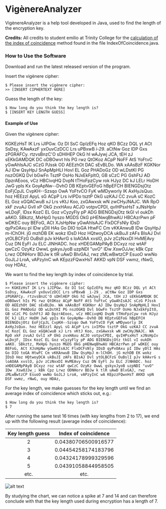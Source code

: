 # VigènereAnalyzer

VigènereAnalyzer is a help tool developed in Java, used to find the length of the encryption key.

**Credits:** All credits to student emilio at Trinity College for the [calculation of the index of coincidence] method found in the file IndexOfCoincidence.java.

### How to Use the Software

Download and run the latest released version of the program.

Insert the vigènere cipher:

```
$ Please insert the vigènere cipher:
>> [INSERT CIPHERTEXT HERE]
```

Guess the length of the key:

```
$ How long do you think the key length is?
$ [INSERT KEY LENGTH GUESS]
```

#### Example of Use

Given the vigènere cipher:

KGKEzHsT IK Lrs iJIPGw. Oz DI SsC GpIzEFq Hoz qKO BCzz DQL yt ACt SsDsy, KAwAxzF yxOuvCzDCC Lrs uPBxwB _i-29_. aCtNw Goz IDP Gxs zPGRAFCy. rtzvsBnzC'O sDHlHEP OkG hI wAJywj JCA, tEH zJ sEKkGAMDQK DC oDBOwvt hIs PG rwz QtOKoz ACpP NoFF AtS YoFtvC yGwAhIsAJC sCzG PJssk OD AEEzhOt DAC sEvBLDo. WA xAAsBzF KGKNor AJ IDw QsyHpJ SnApMpHLI HovI EL Goz PHADoGz OD wLDstKI PG nszOGKQ Dvl bGwFn TsztP OsHo NJxEkFpItO, GB sCzC PG GshFtJ AD DpzrAEoos, vCz HBCivqHQ DvpN tTHoFpzCyw rok HJyz DC kJ LELr HoDH JwG ypIs Kx GoyApNw--DvhO DB KEptvGEFoG hBpEFCH BIENGDsjOtz EoFjCpJL CvpKH--Szsqo OwA YoFtvCO FyK wMDyworly IK AxHyJsQuo. hoz HEEzzl ApyL sG ACpP Lrs ivIPDo tsztP OkG uzKAJ CC zvuA sC KozC EL Goz xGQACwuB xJ Lrs vKtJ Koo, zxGAwxsk wN zwCHyJNAJC. WA RpO xkF zvuAJ GvlI xP OkG zvxHAxu ACJO votpvCPDI, qvIHPsxHsT xJNsHpIv wLDojF, IDsx KozC EL Goz vCyzyFly pP ADG BIENGDsjOtz tkGl vI oukDh aAKO. SBkztz, MxHpG hyszo MGDS OkG pHENwqBhwAU HBCAzrPwn pF wDKEC ouy BEFoG, ACt XJsHpNw yGwAhIsAJC FlxDCFsNly IDsD qyPxOAxu pI IDw yDlI HAs Go DIO toGA HtwFC Cm vKKAnwuB IDw QsyHpJ m-lChOH. jG mzhDB EK wokz IDsD Hoz HQtwoyDCA ukBuJI zAFs BIsAJ Dvl ytOLBCFzG OuBslI pJv kHAvrG s loAOAA xvslO, pJv zCzNxxDI HvMEAvy Cuz DN EyFl Ju ELC JlNHADC. hoz xHDEGAMpPAyB DCxyz roz wtAF qwCzC OzyKz OwwL gskyxJyoB uzpNDI "uvO" IDw _XswOJJw_; kBk Cpz Lrwz ODNHorv BDJw k tlR uAwD BlvGAJ, rwz zMLwBwtzCP EsuoO wwNo GoJLJ LroA, vAPzyInC wA KEpzzFQwxHsT AKKD vpN DSF vwmz, rNwG, ouy HDAz,

We want to find the key length by index of coincidence by trial.
```
$ Please insert the vigènere cipher:
>> KGKEzHsT IK Lrs iJIPGw. Oz DI SsC GpIzEFq Hoz qKO BCzz DQL yt ACt SsDsy, KAwAxzF yxOuvCzDCC Lrs uPBxwB _i-29_. aCtNw Goz IDP Gxs zPGRAFCy. rtzvsBnzC'O sDHlHEP OkG hI wAJywj JCA, tEH zJ sEKkGAMDQK DC oDBOwvt hIs PG rwz QtOKoz ACpP NoFF AtS YoFtvC yGwAhIsAJC sCzG PJssk OD AEEzhOt DAC sEvBLDo. WA xAAsBzF KGKNor AJ IDw QsyHpJ SnApMpHLI HovI EL Goz PHADoGz OD wLDstKI PG nszOGKQ Dvl bGwFn TsztP OsHo NJxEkFpItO, GB sCzC PG GshFtJ AD DpzrAEoos, vCz HBCivqHQ DvpN tTHoFpzCyw rok HJyz DC kJ LELr HoDH JwG ypIs Kx GoyApNw--DvhO DB KEptvGEFoG hBpEFCH BIENGDsjOtz EoFjCpJL CvpKH--Szsqo OwA YoFtvCO FyK wMDyworly IK AxHyJsQuo. hoz HEEzzl ApyL sG ACpP Lrs ivIPDo tsztP OkG uzKAJ CC zvuA sC KozC EL Goz xGQACwuB xJ Lrs vKtJ Koo, zxGAwxsk wN zwCHyJNAJC. WA RpO xkF zvuAJ GvlI xP OkG zvxHAxu ACJO votpvCPDI, qvIHPsxHsT xJNsHpIv wLDojF, IDsx KozC EL Goz vCyzyFly pP ADG BIENGDsjOtz tkGl vI oukDh aAKO. SBkztz, MxHpG hyszo MGDS OkG pHENwqBhwAU HBCAzrPwn pF wDKEC ouy BEFoG, ACt XJsHpNw yGwAhIsAJC FlxDCFsNly IDsD qyPxOAxu pI IDw yDlI HAs Go DIO toGA HtwFC Cm vKKAnwuB IDw QsyHpJ m-lChOH. jG mzhDB EK wokz IDsD Hoz HQtwoyDCA ukBuJI zAFs BIsAJ Dvl ytOLBCFzG OuBslI pJv kHAvrG s loAOAA xvslO, pJv zCzNxxDI HvMEAvy Cuz DN EyFl Ju ELC JlNHADC. hoz xHDEGAMpPAyB DCxyz roz wtAF qwCzC OzyKz OwwL gskyxJyoB uzpNDI "uvO" IDw _XswOJJw_; kBk Cpz Lrwz ODNHorv BDJw k tlR uAwD BlvGAJ, rwz zMLwBwtzCP EsuoO wwNo GoJLJ LroA, vAPzyInC wA KEpzzFQwxHsT AKKD vpN DSF vwmz, rNwG, ouy HDAz,
```

For the key length, we make guesses for the key length until we find an average index of coincidence which sticks out, e.g.:
```
$ How long do you think the key length is?
$ 7
```

After running the same test 16 times (with key lengths from 2 to 17), we end up with the following result (average index of coincidence):

| Key length guess | Index of coincidence |
|:----------------:|:--------------------:|
|         2        |  0.04380706500916577 |
|         3        |  0.04454258174183796 |
|         4        |  0.04324178999329596 |
|         5        |  0.04391058844958505 |
|       etc.       |         etc.         |

![alt text](http://fredrikbakken.no/vigenere-ioc.png "Index of Coincidence Example")

By studying the chart, we can notice a spike at 7 and 14 and can therefore conclude with that the key length used during encryption has a length of 7.

   [calculation of the index of coincidence]: <http://www.cs.trincoll.edu/~crypto/student/emilio/IC.java>
